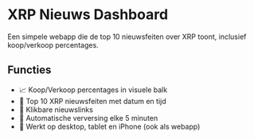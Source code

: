 # XRP Nieuws Dashboard

Een simpele webapp die de top 10 nieuwsfeiten over XRP toont, inclusief koop/verkoop percentages.

## Functies
- 📈 Koop/Verkoop percentages in visuele balk
- 📰 Top 10 XRP nieuwsfeiten met datum en tijd
- 🔗 Klikbare nieuwslinks
- 🔄 Automatische verversing elke 5 minuten
- 📱 Werkt op desktop, tablet en iPhone (ook als webapp)


